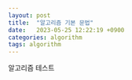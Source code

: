 ```yaml
---
layout: post
title:  "알고리즘 기본 문법"
date:   2023-05-25 12:22:19 +0900
categories: algorithm
tags: algorithm
---
```


알고리즘 테스트
